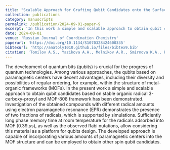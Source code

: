 ```yaml
---
title: "Scalable Approach for Grafting Qubit Candidates onto the Surface of MOF-808 Framework"
collection: publications
category: manuscripts
permalink: /publication/2024-09-01-paper-9
excerpt: 'In this work a simple and scalable approach to obtain qubit candidates based on stable organic radical 3-carboxy-proxyl and MOF-808 framework was demonstrated'
date: 2024-09-01
venue: 'Russian Journal of Coordination Chemistry'
paperurl: 'https://doi.org/10.1134/S1070328424600335'
bibtexurl: 'http://anatoly1010.github.io/files/bibtex9.bib'
citation: 'Tomilov A.S., Yazikova A.A., Melnikov A.R., Smirnova K.A., Poryvaev A.S., Fedin M.V. &quot;Scalable Approach for Grafting Qubit Candidates onto the Surface of MOF-808 Framework.&quot; <i>Russ. J. Coord. Chem.</i>. 2024. 50(9). P. 646-652.'
---
```

The development of quantum bits (qubits) is crucial for the progress of quantum technologies. Among various approaches, the qubits based on paramagnetic centers have decent advantages, including their diversity and possibilities of regular ordering, for example, within the structure of metal-organic frameworks (MOFs). In the present work a simple and scalable approach to obtain qubit candidates based on stable organic radical 3-carboxy-proxyl and MOF-808 framework has been demonstrated. Investigation of the obtained compounds with different radical amounts using electron paramagnetic resonance (EPR) demonstrates the presence of two fractions of radicals, which is supported by simulations. Sufficiently long phase memory time at room temperature for the radicals adsorbed into MOF (0.39 $\mu$s), as well as the observed Rabi nutations, allow considering this material as a platform for qubits design. The developed approach is capable of incorporating various amounts of paramagnetic centers into the MOF structure and can be employed to obtain other spin qubit candidates.